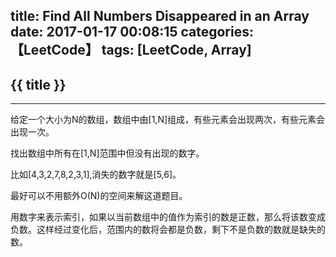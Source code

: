 title: Find All Numbers Disappeared in an Array
date: 2017-01-17 00:08:15
categories: 【LeetCode】
tags: [LeetCode, Array]
---
## {{ title }} ##

---

给定一个大小为N的数组，数组中由[1,N]组成，有些元素会出现两次，有些元素会出现一次。

找出数组中所有在[1,N]范围中但没有出现的数字。

比如[4,3,2,7,8,2,3,1],消失的数字就是[5,6]。

最好可以不用额外O(N)的空间来解这道题目。

用数字来表示索引，如果以当前数组中的值作为索引的数是正数，那么将该数变成负数。这样经过变化后，范围内的数将会都是负数，剩下不是负数的数就是缺失的数。